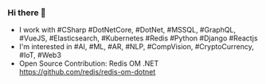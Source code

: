 ### Hi there 👋

- I work with #CSharp #DotNetCore, #DotNet, #MSSQL, #GraphQL, #VueJS, #Elasticsearch, #Kubernetes #Redis #Python #Django #Reactjs
- I'm interested in #AI, #ML, #AR, #NLP, #CompVision, #CryptoCurrency, #IoT, #Web3
- Open Source Contribution: 
Redis OM .NET https://github.com/redis/redis-om-dotnet

<!--
**frostshoxx/frostshoxx** is a ✨ _special_ ✨ repository because its `README.md` (this file) appears on your GitHub profile.

Here are some ideas to get you started:

- 🔭 I’m currently working on ...
- 🌱 I’m currently learning ...
- 👯 I’m looking to collaborate on ...
- 🤔 I’m looking for help with ...
- 💬 Ask me about ...
- 📫 How to reach me: ...
- 😄 Pronouns: ...
- ⚡ Fun fact: ...
-->
